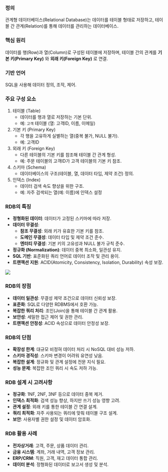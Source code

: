### 정의

관계형 데이터베이스(Relational Database)는 데이터를 테이블 형태로 저장하고, 테이블 간 관계(Relation)를 통해 데이터를 관리하는 데이터베이스.

### 핵심 원리

데이터를 행(Row)과 열(Column)로 구성된 테이블에 저장하며, 테이블 간의 관계를 **기본 키(Primary Key)** 와 **외래 키(Foreign Key)** 로 연결.

### 기반 언어

SQL을 사용해 데이터 정의, 조작, 제어.

### 주요 구성 요소

1. 테이블 (Table)
	- 데이터를 행과 열로 저장하는 기본 단위.
	- 예: `고객` 테이블 (열: 고객ID, 이름, 이메일)
2. 기본 키 (Primary Key)
	- 각 행을 고유하게 실별하는 열(중복 불가, NULL 불가).
	- 예: 고객ID
3. 외래 키 (Foreign Key)
	- 다른 테이블의 기본 키를 참조해 테이블 간 관계 형성.
	- 예: 주문 테이블의 고객ID가 고객 테이블의 기본 키 참조.
4. 스키마 (Schema)
	- 데이터베이스의 구조(테이블, 열, 데이터 타입, 제약 조건) 정의.
5. 인덱스 (Index)
	- 데이터 검색 속도 향상을 위한 구조.
	- 예: 자주 검색되는 열(예: 이름)에 인덱스 설정

### RDB의 특징

- **정형화된 데이터**: 데이터가 고정된 스키마에 따라 저장.
- **데이터 무결성**:
	- **참조 무결성**: 외래 키가 유효한 기본 키를 참조.
	- **도메인 무결성**: 데이터 타입 및 제약 조건 준수.
	- **엔터티 무결성**: 기본 키의 고유성과 NULL 불가 규칙 준수.
- **정규화 (Normalization)**: 데이터 중복 최소화, 일관성 유지.
- **SQL 기반**: 표준화된 쿼리 언어로 데이터 조작 및 관리 용이.
- **트랜잭션 지원**: ACID(Atomicity, Consistency, Isolation, Durability) 속성 보장.

![](https://i.imgur.com/RPx0SiI.png)

### RDB의 장점

- **데이터 일관성**: 무결성 제약 조건으로 데이터 신뢰성 보장.
- **표준화**: SQL로 다양한 RDBMS에서 호환 가능.
- **복잡한 쿼리 처리**: 조인(Join)을 통해 테이블 간 관계 활용.
- **보안성**: 세밀한 접근 제어 및 권한 관리.
- **트랜잭션 안정성**: ACID 속성으로 데이터 안정성 보장.

### RDB의 단점

- **확장성 한계**: 대규모 비정혀 데이터 처리 시 NoSQL 대비 성능 저하.
- **스키마 경직성**: 스키마 변경이 어려워 유연성 낮음.
- **복잡한 설계**: 정규화 및 관계 설정에 전문 지식 필요.
- **성능 문제**: 복잡한 조인 쿼리 시 속도 저하 가능.

### RDB 설계 시 고려사항

- **정규화**: 1NF, 2NF, 3NF 등으로 데이터 중복 제거.
- **인덱스 최적화**: 검색 성능 향상, 하지만 쓰기 성능 영향 고려.
- **관계 설정**: 외래 키를 통한 테이블 간 연결 설계.
- **쿼리 최적화**: 자주 사용되는 쿼리에 맞춰 테이블 구조 설계.
- **보안**: 사용자별 권한 설정 및 데이터 암호화.

### RDB 활용 사례

- **전자상거래**: 고객, 주문, 상품 데이터 관리.
- **금융 시스템**: 계좌, 거래 내역, 고객 정보 관리.
- **ERP/CRM**: 직원, 고객, 재고 데이터 통합 관리.
- **데이터 분석**: 정형화된 데이터로 보고서 생성 및 분석.